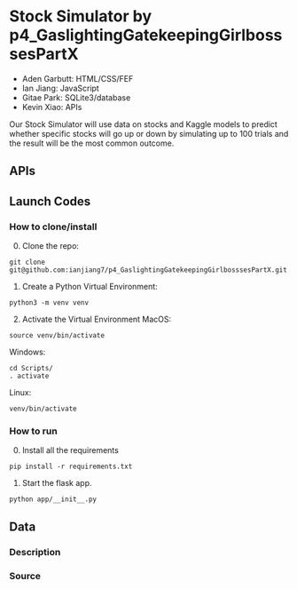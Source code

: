 # Stock Simulator by p4_GaslightingGatekeepingGirlbosssesPartX
* Aden Garbutt: HTML/CSS/FEF
* Ian Jiang: JavaScript
* Gitae Park: SQLite3/database
* Kevin Xiao: APIs

Our Stock Simulator will use data on stocks and Kaggle models to predict whether specific stocks will go up or down by simulating up to 100 trials and the result will be the most common outcome.
## APIs

## Launch Codes

### How to clone/install
0. Clone the repo:
```
git clone git@github.com:ianjiang7/p4_GaslightingGatekeepingGirlbosssesPartX.git
```
1. Create a Python Virtual Environment:
```
python3 -m venv venv
```
2. Activate the Virtual Environment
MacOS:
```
source venv/bin/activate
```
Windows:
```
cd Scripts/
. activate
```
Linux:
```
venv/bin/activate
```

### How to run
0. Install all the requirements
```
pip install -r requirements.txt
```
1. Start the flask app.
```
python app/__init__.py
```
## Data

### Description

### Source

